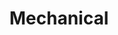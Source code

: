 ---
title: Mechanical
subTitle: Mechanical Subsystem
features: 
  - Five degrees of freedom
  - Weigth of 44.5 kg with +1% buoyancy
  - Max coefficient of drag at 1.5 m/s 0.42
  - Motion through 6 brushed-DC Seabotix thrusters
  - Pneumatics actuation for torpedo shooting
  - Fabricated using in-house manufacturing facilities
---
